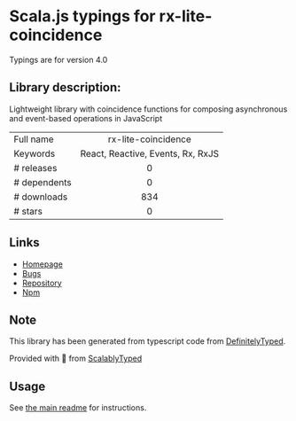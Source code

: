 
# Scala.js typings for rx-lite-coincidence

Typings are for version 4.0

## Library description:
Lightweight library with coincidence functions for composing asynchronous and event-based operations in JavaScript

|                    |                 |
| ------------------ | :-------------: |
| Full name          | rx-lite-coincidence |
| Keywords           | React, Reactive, Events, Rx, RxJS |
| # releases         | 0 |
| # dependents       | 0 |
| # downloads        | 834 |
| # stars            | 0 |

## Links
- [Homepage](https://github.com/Reactive-Extensions/RxJS)
- [Bugs](https://github.com/Reactive-Extensions/RxJS/issues)
- [Repository](https://github.com/Reactive-Extensions/RxJS)
- [Npm](https://www.npmjs.com/package/rx-lite-coincidence)
    


## Note
This library has been generated from typescript code from [DefinitelyTyped](https://definitelytyped.org).

Provided with :purple_heart: from [ScalablyTyped](https://github.com/oyvindberg/ScalablyTyped)

## Usage
See [the main readme](../../readme.md) for instructions.


